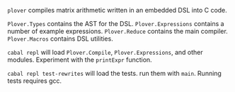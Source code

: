 `plover` compiles matrix arithmetic written in an embedded DSL into C code.

`Plover.Types` contains the AST for the DSL.
`Plover.Expressions` contains a number of example expressions.
`Plover.Reduce` contains the main compiler.
`Plover.Macros` contains DSL utilities.

`cabal repl` will load `Plover.Compile`, `Plover.Expressions`, and other modules.
Experiment with the `printExpr` function.

`cabal repl test-rewrites` will load the tests. run them with `main`. Running
tests requires gcc.
